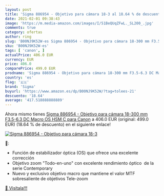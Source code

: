 ```yaml
---
layout: post
title: 'Sigma 886954 - Objetivo para cámara 18-3 al 18.64 % de descuento'
date: 2021-02-01 09:38:43
image: 'https://m.media-amazon.com/images/I/51BeQUqZFwL._SL200_.jpg'
comments: true
category: ofertas
author: ring
slug: 'B00NJ9K52W-es Sigma 886954 - Objetivo para cámara 18-300 mm F3.5-6.3 DC...'
sku: 'B00NJ9K52W-es'
tags: [ 'canon', ]
actualPrice: 406.0 EUR
currency: EUR
price: 406.0
comparePrice: 499.0 EUR
prodname: 'Sigma 886954 - Objetivo para cámara 18-300 mm F3.5-6.3 DC Macro OS HSM  C  para Canon'
country: 'es'
flag: '🇪🇸'
brand: 'Sigma'
buyurl: 'https://www.amazon.es/dp/B00NJ9K52W/?tag=tolees-21'
descuento: '18.64'
average: '417.518888888889'
---
```


Ahora mismo tienes [Sigma 886954 - Objetivo para cámara 18-300 mm F3.5-6.3 DC Macro OS HSM  C  para Canon](https://www.amazon.es/dp/B00NJ9K52W/?tag=tolees-21) a 406.0 EUR (original: 499.0 EUR) (18.64 %  de descuento) en el siguiente enlace!

[![Sigma 886954 - Objetivo para cámara 18-3](https://m.media-amazon.com/images/I/51BeQUqZFwL._SL200_.jpg)](https://www.amazon.es/dp/B00NJ9K52W/?tag=tolees-21)

🔎:

- Función de estabilizador óptica (OS) que ofrece una excelente corrección
- Objetivo zoom "Todo-en-uno" con excelente rendimiento óptico  de la serie Contemporary
- Nuevo y exclusivo objetivo macro que mantiene el valor MTF sobresaliente de objetivos Tele-zoom

[🛒 Visítala!!!](https://www.amazon.es/dp/B00NJ9K52W/?tag=tolees-21)
